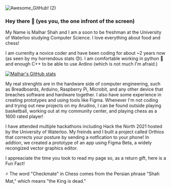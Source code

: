 ![Awesome_GitHub! (2)](https://user-images.githubusercontent.com/41645822/128105929-e7b3d4ac-0650-4bc8-95d5-3b229eb33c84.png)

### Hey there 👋 (yes you, the one infront of the screen)

My Name is Malhar Shah and I am a soon to be freshman at the University of Waterloo studying Computer Science. I love everything about food and chess!

I am currenlty a novice coder and have been coding for about ~2 years now (as seen by my horrendous stats :sweat:). I am comfortable working in python :snake: and enough C++ to be able to use Ardino (which is not much I'm afraid.)

[![Malhar's GitHub stats](https://github-readme-stats.vercel.app/api?username=malhar2805)](https://github.com/malhar2805/github-readme-stats)

My real strenghts are in the hardware side of computer engineering, such as Breadboards, Arduino, Raspberry Pi, Microbit, and any other device that breaches software and hardware together. I also have some experience in creating prototypes and using tools like Figma.
Whenever I'm not coding and trying out new projects on my Arudino, I can be found outside playing basketball, working out at my community center, and playing chess as a 1600 rated player!

I have attended multiple hackathons including Hack the North 2021 hosted by the University of Waterloo. My freinds and I built a project called Orthios that corrects your posture by sending a notfication to your phone! In addtion, we created a prototype of an app using Figma Beta, a widely recongized vector graphics editor. 

I appreaciate the time you took to read my page so, as a return gift, here is a Fun Fact!

:zap: The word "Checkmate" in Chess comes from the Persian phrase "Shah Mat," which means "the King is dead."


<!--
**malhar2805/malhar2805** is a ✨ _special_ ✨ repository because its `README.md` (this file) appears on your GitHub profile.

Here are some ideas to get you started:

- 🔭 I’m currently working on ...
- 🌱 I’m currently learning ...
- 👯 I’m looking to collaborate on ...
- 🤔 I’m looking for help with ...
- 💬 Ask me about ...
- 📫 How to reach me: ...
- 😄 Pronouns: ...
- ⚡ Fun fact: ...
-->
